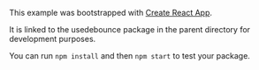This example was bootstrapped with [Create React App](https://github.com/facebook/create-react-app).

It is linked to the usedebounce package in the parent directory for development purposes.

You can run `npm install` and then `npm start` to test your package.
